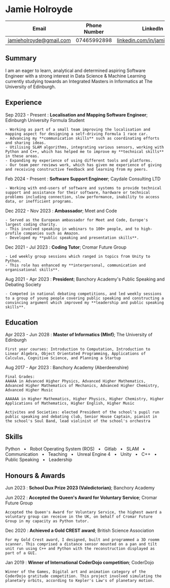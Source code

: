 Jamie Holroyde
============

| Email | Phone Number | LinkedIn |
| --- | --- | --- |
| jamieholroyde@gmail.com | 07465992898 | [linkedin.com/in/jamieholroyde](https://www.linkedin.com/in/jamieholroyde) |

Summary
---
I am an eager to learn, analytical and determined aspiring Software Engineer with a strong interest in Data Science & Machine Learning currently studying towards an Integrated Masters in Informatics at The University of Edinburgh.

Experience
---
Sep 2023 - Present
:   **Localisation and Mapping Software Engineer**; Edinburgh University Formula Student

    - Working as part of a small team improving the localisation and mapping aspect for designing a self-driving Formula 1 race car.
    - Advancing my **communication skills** such as coordinating efforts and sharing ideas.
    - Utilising SLAM algorithms, integrating various sensors, working with Python and C++, which has helped me to improve my **technical skills** in these areas.
    - Expanding my experience of using different tools and platforms.
    - Our team peer reviews work, which has given me experience of giving and receiving constructive feedback and learning from my peers.

Feb 2024 - Present
:   **Software Support Engineer**; Caydale Consulting LTD

    - Working with end-users of software and systems to provide technical support and assistance for their software, hardware or technical problems including connection, slow performance, inability to access data, or inefficient programs. 

Dec 2022 - Nov 2023 
:   **Ambassador**; Meet and Code

    - Served as the European ambassador for Meet and Code, Europe's largest coding charity.
    - This involved speaking in webinars to 100+ people, and to high-profile companies such as Amazon.
    - Developed my **public speaking and presentation skills**.

Dec 2021 - Jul 2023 
:   **Coding Tutor**; Cromar Future Group

    - Led weekly group sessions which ranged in topics from Unity to Python.
    - This role has enhanced my **interpersonal, communication and organisational skills**.

Aug 2021 - Apr 2023
:   **President**; Banchory Academy's Public Speaking and Debating Society

    - Competed in national debating competitions, and led weekly sessions to a group of young people covering public speaking and constructing a convincing argument which improved my **leadership and public speaking skills**.

Education
---------

Apr 2023 - Jun 2028
:   **Master of Informatics (MInf)**; The University of Edinburgh

    First year courses: Introduction to Computation, Introduction to Linear Algebra, Object Orientated Programming, Applications of Calculus, Cognitive Science, and Planning a Startup

Aug 2017 - Apr 2023
:   Banchory Academy (Aberdeenshire)

    Final Grades:
    AAAAA in Advanced Higher Physics, Advanced Higher Mathematics, Advanced Higher Mathematics of Mechanics, Advanced Higher Chemistry, Advanced Higher Music

    AAAAAA in Higher Mathematics, Higher Physics, Higher Chemistry, Higher Applications of Mathematics, Higher English, Higher Music

    Activites and Societies: elected President of the school's pupil run public speaking and debating club, Senior House Captain, pianist in the school's Soul Band, lead violinist of the school's orchestra

Skills
----
Python   •   Robot Operating System (ROS)   •   Gitlab   •   SLAM   •   Communication   •   Teaching   •   Unreal
Engine 4   •   Unity   •   C++   •   Public Speaking   •   Leadership

Honours & Awards
----------
Jun 2023
:   **School Dux Prize 2023 (Valedictorian)**; Banchory Academy  

Jun 2022
:   **Accepted the Queen's Award for Voluntary Service**; Cromar Future Group

    Accepted the Queen's Award for Voluntary Service, the highest award a voluntary group can receive in the UK, on behalf of Cromar Future Group in my capacity as Python tutor.

Dec 2020
:   **Achieved a Gold CREST award**; British Science Association

    For my Gold Crest award, I designed, built and programmed a 3D roomm scanner. This comprised a distance sensor mounted on a pan and tilt unit run using C++ and Python with the reconstruction displayed as part of a GUI.

Jan 2019
:   **Winner of International CoderDojo competition**; CoderDojo

    Winner of the Games, Digital art and animation category of the CoderDojo gratitude competition. This project involved simulating the planetary orbits, according to Kepler's Law's of planetary motion.

<!--

Technical Experience
--------------------

My Cool Side Project
:   For items which don't have a clear time ordering, a definition
    list can be used to have named items.

    * These items can also contain lists, but you need to mind the
      indentation levels in the markdown source.
    * Second item.

Open Source
:   List open source contributions here, perhaps placing emphasis on
    the project names, for example the **Linux Kernel**, where you
    implemented multithreading over a long weekend, or **node.js**
    (with [link](http://nodejs.org)) which was actually totally
    your idea...

Programming Languages
:   **first-lang:** Here, we have an itemization, where we only want
    to add descriptions to the first few items, but still want to
    mention some others together at the end. A format that works well
    here is a description list where the first few items have their
    first word emphasized, and the last item contains the final few
    emphasized terms. Notice the reasonably nice page break in the pdf
    version, which wouldn't happen if we generated the pdf via html.

:   **second-lang:** Description of your experience with second-lang,
    perhaps again including a [link] [ref], this time placing the url
    reference elsewhere in the document to reduce clutter (see source
    file). 

:   **obscure-but-impressive-lang:** We both know this one's pushing
    it.

:   Basic knowledge of **C**, **x86 assembly**, **forth**, **Common Lisp**

[ref]: https://github.com/githubuser/superlongprojectname

Extra Section, Call it Whatever You Want
----------------------------------------

* Human Languages:

     * English (native speaker)
     * ???
     * This is what a nested list looks like.

* Random tidbit

* Other sort of impressive-sounding thing you did

----
-->

